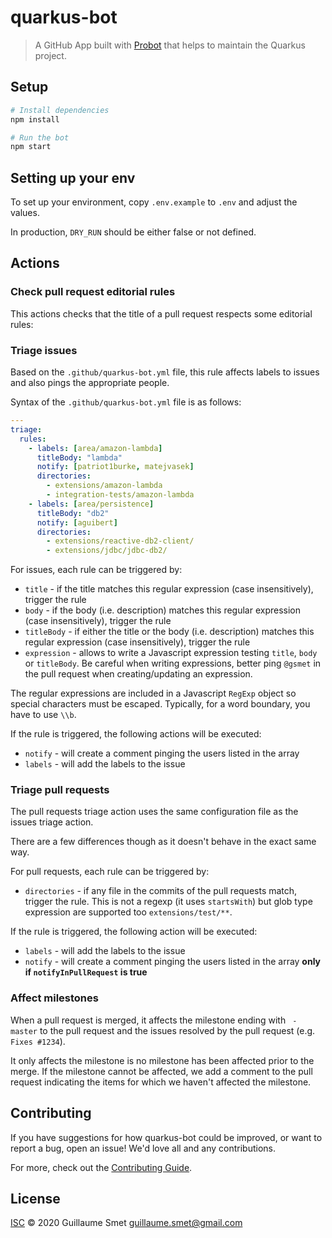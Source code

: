 # quarkus-bot

> A GitHub App built with [Probot](https://github.com/probot/probot) that helps to maintain the Quarkus project.

## Setup

```sh
# Install dependencies
npm install

# Run the bot
npm start
```
## Setting up your env

To set up your environment, copy `.env.example` to `.env` and adjust the values.

In production, `DRY_RUN` should be either false or not defined.

## Actions

### Check pull request editorial rules

This actions checks that the title of a pull request respects some editorial rules:

### Triage issues

Based on the `.github/quarkus-bot.yml` file, this rule affects labels to issues and also pings the appropriate people.

Syntax of the `.github/quarkus-bot.yml` file is as follows:

```yaml
---
triage:
  rules:
    - labels: [area/amazon-lambda]
      titleBody: "lambda"
      notify: [patriot1burke, matejvasek]
      directories:
        - extensions/amazon-lambda
        - integration-tests/amazon-lambda
    - labels: [area/persistence]
      titleBody: "db2"
      notify: [aguibert]
      directories:
        - extensions/reactive-db2-client/
        - extensions/jdbc/jdbc-db2/
```

For issues, each rule can be triggered by:

* `title` - if the title matches this regular expression (case insensitively), trigger the rule
* `body` - if the body (i.e. description) matches this regular expression (case insensitively), trigger the rule
* `titleBody` - if either the title or the body (i.e. description) matches this regular expression (case insensitively), trigger the rule
* `expression` - allows to write a Javascript expression testing `title`, `body` or `titleBody`. Be careful when writing expressions, better ping `@gsmet` in the pull request when creating/updating an expression.

The regular expressions are included in a Javascript `RegExp` object so special characters must be escaped.
Typically, for a word boundary, you have to use `\\b`.

If the rule is triggered, the following actions will be executed:

* `notify` - will create a comment pinging the users listed in the array
* `labels` - will add the labels to the issue

### Triage pull requests

The pull requests triage action uses the same configuration file as the issues triage action.

There are a few differences though as it doesn't behave in the exact same way.

For pull requests, each rule can be triggered by:

* `directories` - if any file in the commits of the pull requests match, trigger the rule. This is not a regexp (it uses `startsWith`) but glob type expression are supported too `extensions/test/**`.

If the rule is triggered, the following action will be executed:

* `labels` - will add the labels to the issue
* `notify` - will create a comment pinging the users listed in the array **only if `notifyInPullRequest` is true**

### Affect milestones

When a pull request is merged, it affects the milestone ending with ` - master` to the pull request and the issues resolved by the pull request (e.g. `Fixes #1234`).

It only affects the milestone is no milestone has been affected prior to the merge.
If the milestone cannot be affected, we add a comment to the pull request indicating the items for which we haven't affected the milestone.

## Contributing

If you have suggestions for how quarkus-bot could be improved, or want to report a bug, open an issue! We'd love all and any contributions.

For more, check out the [Contributing Guide](CONTRIBUTING.md).

## License

[ISC](LICENSE) © 2020 Guillaume Smet <guillaume.smet@gmail.com>
